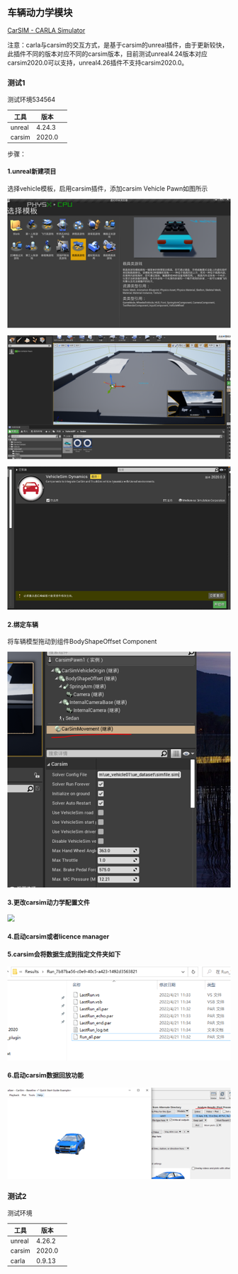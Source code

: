 ## 车辆动力学模块

[CarSIM - CARLA Simulator](https://carla.readthedocs.io/en/latest/tuto_G_carsim_integration/)

注意：carla与carsim的交互方式，是基于carsim的unreal插件，由于更新较快，此插件不同的版本对应不同的carsim版本，目前测试unreal4.24版本对应carsim2020.0可以支持，unreal4.26插件不支持carsim2020.0。

### 测试1

测试环境534564

| 工具     | 版本     |     |
| ------ | ------ | --- |
| unreal | 4.24.3 |     |
| carsim | 2020.0 |     |

步骤：

#### 1.unreal新建项目

选择vehicle模板，启用carsim插件，添加carsim Vehicle Pawn如图所示

![](images/2022-04-21-11-05-55-image.png)

![](images/2022-04-21-11-09-23-image.png)

![](images\2022-04-21-11-01-40-image.png)

#### 2.绑定车辆

将车辆模型拖动到组件BodyShapeOffset Component

![](images\2022-04-21-11-10-54-image.png)

#### 3.更改carsim动力学配置文件

![](G:\deepblue_sim\docs\images\2022-04-21-11-37-31-image.png)

#### 4.启动carsim或者licence manager

#### 5.carsim会将数据生成到指定文件夹如下

![](images\2022-04-21-11-34-14-image.png)

#### 6.启动carsim数据回放功能

![](images\2022-04-21-11-34-50-image.png)

### 测试2

测试环境

| 工具     | 版本     |     |
| ------ | ------ | --- |
| unreal | 4.26.2 |     |
| carsim | 2020.0 |     |
| carla  | 0.9.13 |     |


